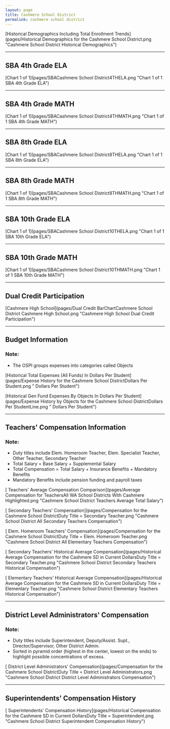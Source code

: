 ```yaml
---
layout: page
title: Cashmere School District
permalink: cashmere school district
---
```



[Historical Demographics Including Total Enrollment Trends](pages/Historical Demographics for the Cashmere School District.png "Cashmere School District Historical Demographics")

___

## SBA 4th Grade ELA

[Chart 1 of 1](pages/SBACashmere School District4THELA.png "Chart 1 of 1 SBA 4th Grade ELA")


___

## SBA 4th Grade MATH

[Chart 1 of 1](pages/SBACashmere School District4THMATH.png "Chart 1 of 1 SBA 4th Grade MATH")


___

## SBA 8th Grade ELA

[Chart 1 of 1](pages/SBACashmere School District8THELA.png "Chart 1 of 1 SBA 8th Grade ELA")


___

## SBA 8th Grade MATH

[Chart 1 of 1](pages/SBACashmere School District8THMATH.png "Chart 1 of 1 SBA 8th Grade MATH")


___

## SBA 10th Grade ELA

[Chart 1 of 1](pages/SBACashmere School District10THELA.png "Chart 1 of 1 SBA 10th Grade ELA")


___

## SBA 10th Grade MATH

[Chart 1 of 1](pages/SBACashmere School District10THMATH.png "Chart 1 of 1 SBA 10th Grade MATH")


___

## Dual Credit Participation

[Cashmere High School](pages/Dual Credit BarChartCashmere School District Cashmere High School.png "Cashmere High School Dual Credit Participation")


___

## Budget Information
### Note:
- The OSPI groups expenses into categories called Objects

[Historical Total Expenses (All Funds) In Dollars Per Student](pages/Expense History for the Cashmere School DistrictDollars Per Student.png " Dollars Per Student")

[Historical Gen Fund Expenses By Objects In Dollars Per Student](pages/Expense History by Objects for the Cashmere School DistrictDollars Per StudentLine.png " Dollars Per Student")


___

## Teachers' Compensation Information
### Note:
- Duty titles include Elem. Homeroom Teacher, Elem. Specialist Teacher, Other Teacher, Secondary Teacher
- Total Salary = Base Salary + Supplemental Salary
- Total Compensation = Total Salary + Insurance Benefits + Mandatory Benefits
- Mandatory Benefits include pension funding and payroll taxes

[ Teachers' Average Compensation Comparison](pages/Average Compensation for TeachersAll WA School Districts With Cashmere Highlighted.png "Cashmere School District Teachers Average Total Salary")

[ Secondary Teachers' Compensation](pages/Compensation for the Cashmere School DistrictDuty Title = Secondary Teacher.png "Cashmere School District All Secondary Teachers Compensation")

[ Elem. Homeroom Teachers' Compensation](pages/Compensation for the Cashmere School DistrictDuty Title = Elem. Homeroom Teacher.png "Cashmere School District All Elementary Teachers Compensation")

[ Secondary Teachers' Historical Average Compensation](pages/Historical Average Compensation for the Cashmere SD in Current DollarsDuty Title = Secondary Teacher.png "Cashmere School District Secondary Teachers Historical Compensation")

[ Elementary Teachers' Historical Average Compensation](pages/Historical Average Compensation for the Cashmere SD in Current DollarsDuty Title = Elementary Teacher.png "Cashmere School District Elementary Teachers Historical Compensation")


___

## District Level Administrators' Compensation

### Note:
- Duty titles include Superintendent, Deputy/Assist. Supt., Director/Supervisor, Other District Admin.
- Sorted in pyramid order (highest in the center, lowest on the ends) to highlight possible concentrations of excess.

[ District Level Administrators' Compensation](pages/Compensation for the Cashmere School DistrictDuty Title = District Level Administrators.png "Cashmere School District District Level Administrators Compensation")


___

## Superintendents' Compensation History

[ Superintendents' Compensation History](pages/Historical Compensation for the Cashmere SD in Current DollarsDuty Title = Superintendent.png "Cashmere School District Superintendent Compensation History")

